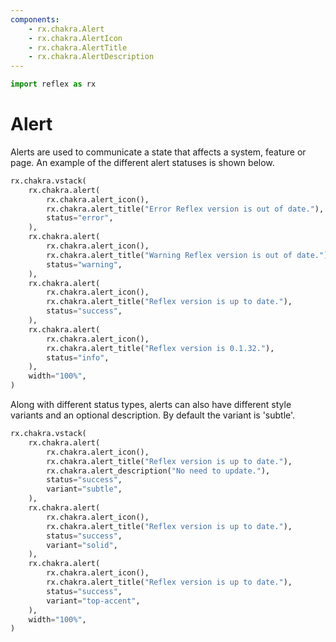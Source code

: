 ```yaml
---
components:
    - rx.chakra.Alert
    - rx.chakra.AlertIcon
    - rx.chakra.AlertTitle
    - rx.chakra.AlertDescription
---
```


```python exec
import reflex as rx
```

# Alert

Alerts are used to communicate a state that affects a system, feature or page.
An example of the different alert statuses is shown below.

```python demo
rx.chakra.vstack(
    rx.chakra.alert(
        rx.chakra.alert_icon(),
        rx.chakra.alert_title("Error Reflex version is out of date."),
        status="error",
    ),
    rx.chakra.alert(
        rx.chakra.alert_icon(),
        rx.chakra.alert_title("Warning Reflex version is out of date."),
        status="warning",
    ),
    rx.chakra.alert(
        rx.chakra.alert_icon(),
        rx.chakra.alert_title("Reflex version is up to date."),
        status="success",
    ),
    rx.chakra.alert(
        rx.chakra.alert_icon(),
        rx.chakra.alert_title("Reflex version is 0.1.32."),
        status="info",
    ),
    width="100%",
)
```

Along with different status types, alerts can also have different style variants and an optional description.
By default the variant is 'subtle'.

```python demo
rx.chakra.vstack(
    rx.chakra.alert(
        rx.chakra.alert_icon(),
        rx.chakra.alert_title("Reflex version is up to date."),
        rx.chakra.alert_description("No need to update."),
        status="success",
        variant="subtle",
    ),
    rx.chakra.alert(
        rx.chakra.alert_icon(),
        rx.chakra.alert_title("Reflex version is up to date."),
        status="success",
        variant="solid",
    ),
    rx.chakra.alert(
        rx.chakra.alert_icon(),
        rx.chakra.alert_title("Reflex version is up to date."),
        status="success",
        variant="top-accent",
    ),
    width="100%",
)
```
